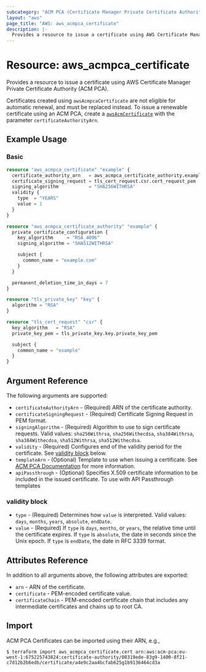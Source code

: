 ```yaml
---
subcategory: "ACM PCA (Certificate Manager Private Certificate Authority)"
layout: "aws"
page_title: "AWS: aws_acmpca_certificate"
description: |-
  Provides a resource to issue a certificate using AWS Certificate Manager Private Certificate Authority (ACM PCA)
---
```


# Resource: aws_acmpca_certificate

Provides a resource to issue a certificate using AWS Certificate Manager Private Certificate Authority (ACM PCA).

Certificates created using `awsAcmpcaCertificate` are not eligible for automatic renewal,
and must be replaced instead.
To issue a renewable certificate using an ACM PCA, create a [`awsAcmCertificate`](acm_certificate.html)
with the parameter `certificateAuthorityArn`.

## Example Usage

### Basic

```terraform
resource "aws_acmpca_certificate" "example" {
  certificate_authority_arn   = aws_acmpca_certificate_authority.example.arn
  certificate_signing_request = tls_cert_request.csr.cert_request_pem
  signing_algorithm           = "SHA256WITHRSA"
  validity {
    type  = "YEARS"
    value = 1
  }
}

resource "aws_acmpca_certificate_authority" "example" {
  private_certificate_configuration {
    key_algorithm     = "RSA_4096"
    signing_algorithm = "SHA512WITHRSA"

    subject {
      common_name = "example.com"
    }
  }

  permanent_deletion_time_in_days = 7
}

resource "tls_private_key" "key" {
  algorithm = "RSA"
}

resource "tls_cert_request" "csr" {
  key_algorithm   = "RSA"
  private_key_pem = tls_private_key.key.private_key_pem

  subject {
    common_name = "example"
  }
}
```

## Argument Reference

The following arguments are supported:

* `certificateAuthorityArn` - (Required) ARN of the certificate authority.
* `certificateSigningRequest` - (Required) Certificate Signing Request in PEM format.
* `signingAlgorithm` - (Required) Algorithm to use to sign certificate requests. Valid values: `sha256Withrsa`, `sha256Withecdsa`, `sha384Withrsa`, `sha384Withecdsa`, `sha512Withrsa`, `sha512Withecdsa`.
* `validity` - (Required) Configures end of the validity period for the certificate. See [validity block](#validity-block) below.
* `templateArn` - (Optional) Template to use when issuing a certificate.
  See [ACM PCA Documentation](https://docs.aws.amazon.com/privateca/latest/userguide/UsingTemplates.html) for more information.
* `apiPassthrough` - (Optional) Specifies X.509 certificate information to be included in the issued certificate. To use with API Passthrough templates

### validity block

* `type` - (Required) Determines how `value` is interpreted. Valid values: `days`, `months`, `years`, `absolute`, `endDate`.
* `value` - (Required) If `type` is `days`, `months`, or `years`, the relative time until the certificate expires. If `type` is `absolute`, the date in seconds since the Unix epoch. If `type` is `endDate`, the  date in RFC 3339 format.

## Attributes Reference

In addition to all arguments above, the following attributes are exported:

* `arn` - ARN of the certificate.
* `certificate` - PEM-encoded certificate value.
* `certificateChain` - PEM-encoded certificate chain that includes any intermediate certificates and chains up to root CA.

## Import

ACM PCA Certificates can be imported using their ARN, e.g.,

```
$ terraform import aws_acmpca_certificate.cert arn:aws:acm-pca:eu-west-1:675225743824:certificate-authority/08319ede-83g9-1400-8f21-c7d12b2b6edb/certificate/a4e9c2aa4bcfab625g1b9136464cd3a
```

<!-- cache-key: cdktf-0.17.0-pre.15 input-70c7281b0f199e703af2c06b31817e6e5ed6539fb304bd0f3e565fb91914b274 -->
